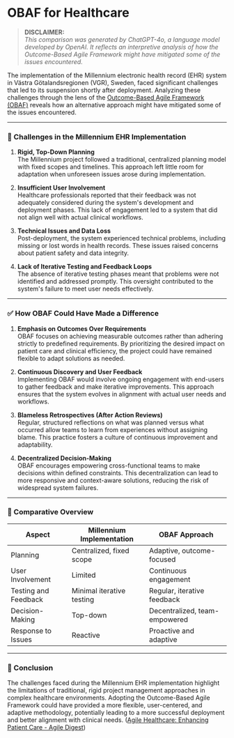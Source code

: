 # OBAF for Healthcare

> **DISCLAIMER:**  
> *This comparison was generated by ChatGPT-4o, a language model
> developed by OpenAI. It reflects an interpretive analysis of how the
> Outcome-Based Agile Framework might have mitigated some of the
> issues encountered.*

The implementation of the Millennium electronic health record (EHR)
system in Västra Götalandsregionen (VGR), Sweden, faced significant
challenges that led to its suspension shortly after
deployment. Analyzing these challenges through the lens of the
[Outcome-Based Agile Framework (OBAF)](https://github.com/sa6mwa/obaf)
reveals how an alternative approach might have mitigated some of the
issues encountered.

---

### 🚧 Challenges in the Millennium EHR Implementation

1. **Rigid, Top-Down Planning**  
   The Millennium project followed a traditional, centralized planning
   model with fixed scopes and timelines. This approach left little
   room for adaptation when unforeseen issues arose during
   implementation.

2. **Insufficient User Involvement**  
   Healthcare professionals reported that their feedback was not
   adequately considered during the system's development and
   deployment phases. This lack of engagement led to a system that did
   not align well with actual clinical workflows.

3. **Technical Issues and Data Loss**  
   Post-deployment, the system experienced technical problems,
   including missing or lost words in health records. These issues
   raised concerns about patient safety and data integrity.

4. **Lack of Iterative Testing and Feedback Loops**  
   The absence of iterative testing phases meant that problems were
   not identified and addressed promptly. This oversight contributed
   to the system's failure to meet user needs effectively.

---

### ✅ How OBAF Could Have Made a Difference

1. **Emphasis on Outcomes Over Requirements**  
   OBAF focuses on achieving measurable outcomes rather than adhering
   strictly to predefined requirements. By prioritizing the desired
   impact on patient care and clinical efficiency, the project could
   have remained flexible to adapt solutions as needed.

2. **Continuous Discovery and User Feedback**  
   Implementing OBAF would involve ongoing engagement with end-users
   to gather feedback and make iterative improvements. This approach
   ensures that the system evolves in alignment with actual user needs
   and workflows.

3. **Blameless Retrospectives (After Action Reviews)**  
   Regular, structured reflections on what was planned versus what
   occurred allow teams to learn from experiences without assigning
   blame. This practice fosters a culture of continuous improvement
   and adaptability.

4. **Decentralized Decision-Making**  
   OBAF encourages empowering cross-functional teams to make decisions
   within defined constraints. This decentralization can lead to more
   responsive and context-aware solutions, reducing the risk of
   widespread system failures.

---

### 🔄 Comparative Overview

| **Aspect**                     | **Millennium Implementation** | **OBAF Approach**               |
|-------------------------------|-------------------------------|---------------------------------|
| Planning                      | Centralized, fixed scope      | Adaptive, outcome-focused       |
| User Involvement              | Limited                       | Continuous engagement           |
| Testing and Feedback          | Minimal iterative testing     | Regular, iterative feedback     |
| Decision-Making               | Top-down                      | Decentralized, team-empowered   |
| Response to Issues            | Reactive                      | Proactive and adaptive          | ([Defectors Slam Healthcare System After Fiasco - Sweden Herald](https://swedenherald.com/article/defectors-slam-healthcare-system-after-fiasco?utm_source=chatgpt.com), [Oracle-Cerner EHR software flaw led to patient harm: VA OIG](https://www.fiercehealthcare.com/health-tech/va-watchdog-finds-software-flaw-oracle-cerner-ehr-led-patient-harm?utm_source=chatgpt.com), [Implementing Agile Methodologies in Healthcare IT Projects](https://papers.ssrn.com/sol3/papers.cfm?abstract_id=4987242&utm_source=chatgpt.com), [Agile in Healthcare: Benefits and Challenges of Agile ... - PremierAgile](https://premieragile.com/agile-in-healthcare-benefits-challenges-agile-adoption-healthcare-industry/?utm_source=chatgpt.com), [Scrapping the millennium: introduction of a health record in Sweden ...](https://www.heise.de/en/news/Scrapping-the-millennium-introduction-of-a-health-record-in-Sweden-fails-10323142.html?utm_source=chatgpt.com))

---

### 📝 Conclusion

The challenges faced during the Millennium EHR implementation
highlight the limitations of traditional, rigid project management
approaches in complex healthcare environments. Adopting the
Outcome-Based Agile Framework could have provided a more flexible,
user-centered, and adaptive methodology, potentially leading to a more
successful deployment and better alignment with clinical needs. ([Agile Healthcare: Enhancing Patient Care - Agile Digest](https://us.agiledigest.com/agile-healthcare/?utm_source=chatgpt.com))
